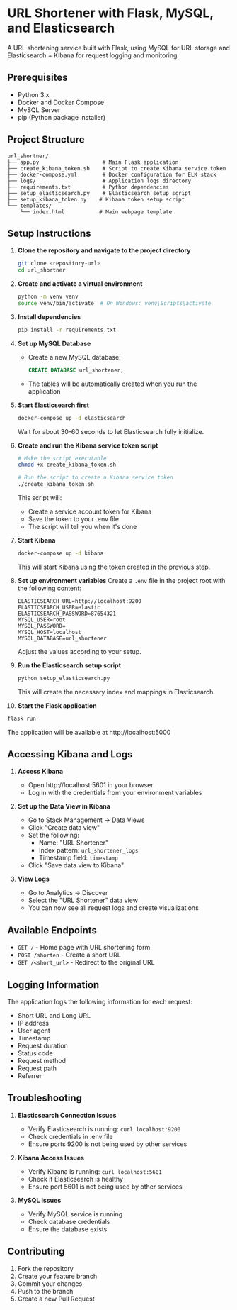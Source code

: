 # URL Shortener with Flask, MySQL, and Elasticsearch

A URL shortening service built with Flask, using MySQL for URL storage and Elasticsearch + Kibana for request logging and monitoring.

## Prerequisites

- Python 3.x
- Docker and Docker Compose
- MySQL Server
- pip (Python package installer)

## Project Structure

```
url_shortner/
├── app.py                    # Main Flask application
├── create_kibana_token.sh    # Script to create Kibana service token
├── docker-compose.yml        # Docker configuration for ELK stack
├── logs/                     # Application logs directory
├── requirements.txt          # Python dependencies
├── setup_elasticsearch.py    # Elasticsearch setup script
├── setup_kibana_token.py    # Kibana token setup script
└── templates/               
    └── index.html           # Main webpage template
```

## Setup Instructions

1. **Clone the repository and navigate to the project directory**
   ```bash
   git clone <repository-url>
   cd url_shortner
   ```

2. **Create and activate a virtual environment**
   ```bash
   python -m venv venv
   source venv/bin/activate  # On Windows: venv\Scripts\activate
   ```

3. **Install dependencies**
   ```bash
   pip install -r requirements.txt
   ```

4. **Set up MySQL Database**
   - Create a new MySQL database:
     ```sql
     CREATE DATABASE url_shortener;
     ```
   - The tables will be automatically created when you run the application

5. **Start Elasticsearch first**
   ```bash
   docker-compose up -d elasticsearch
   ```
   Wait for about 30-60 seconds to let Elasticsearch fully initialize.

6. **Create and run the Kibana service token script**
   ```bash
   # Make the script executable
   chmod +x create_kibana_token.sh
   
   # Run the script to create a Kibana service token
   ./create_kibana_token.sh
   ```
   This script will:
   - Create a service account token for Kibana
   - Save the token to your .env file
   - The script will tell you when it's done

7. **Start Kibana**
   ```bash
   docker-compose up -d kibana
   ```
   This will start Kibana using the token created in the previous step.

8. **Set up environment variables**
   Create a `.env` file in the project root with the following content:
   ```
   ELASTICSEARCH_URL=http://localhost:9200
   ELASTICSEARCH_USER=elastic
   ELASTICSEARCH_PASSWORD=87654321
   MYSQL_USER=root
   MYSQL_PASSWORD=
   MYSQL_HOST=localhost
   MYSQL_DATABASE=url_shortener
   ```
   Adjust the values according to your setup.

9. **Run the Elasticsearch setup script**
   ```bash
   python setup_elasticsearch.py
   ```
   This will create the necessary index and mappings in Elasticsearch.

10. **Start the Flask application**
   ```bash
   flask run
   ```
   The application will be available at http://localhost:5000

## Accessing Kibana and Logs

1. **Access Kibana**
   - Open http://localhost:5601 in your browser
   - Log in with the credentials from your environment variables

2. **Set up the Data View in Kibana**
   - Go to Stack Management → Data Views
   - Click "Create data view"
   - Set the following:
     - Name: "URL Shortener"
     - Index pattern: `url_shortener_logs`
     - Timestamp field: `timestamp`
   - Click "Save data view to Kibana"

3. **View Logs**
   - Go to Analytics → Discover
   - Select the "URL Shortener" data view
   - You can now see all request logs and create visualizations

## Available Endpoints

- `GET /` - Home page with URL shortening form
- `POST /shorten` - Create a short URL
- `GET /<short_url>` - Redirect to the original URL

## Logging Information

The application logs the following information for each request:
- Short URL and Long URL
- IP address
- User agent
- Timestamp
- Request duration
- Status code
- Request method
- Request path
- Referrer

## Troubleshooting

1. **Elasticsearch Connection Issues**
   - Verify Elasticsearch is running: `curl localhost:9200`
   - Check credentials in .env file
   - Ensure ports 9200 is not being used by other services

2. **Kibana Access Issues**
   - Verify Kibana is running: `curl localhost:5601`
   - Check if Elasticsearch is healthy
   - Ensure port 5601 is not being used by other services

3. **MySQL Issues**
   - Verify MySQL service is running
   - Check database credentials
   - Ensure the database exists

## Contributing

1. Fork the repository
2. Create your feature branch
3. Commit your changes
4. Push to the branch
5. Create a new Pull Request 
